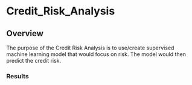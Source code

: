 # Credit_Risk_Analysis

## Overview

The purpose of the Credit Risk Analysis is to use/create supervised machine learning model that would focus on risk. The model would then predict the credit risk.

### Results

